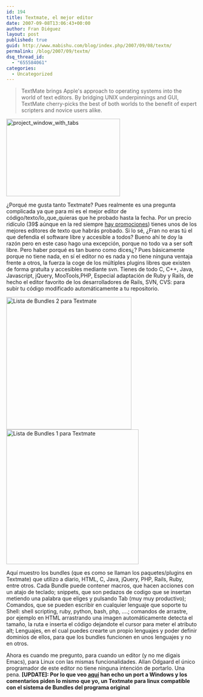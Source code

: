 ```yaml
---
id: 194
title: Textmate, el mejor editor
date: 2007-09-08T13:06:43+00:00
author: Fran Diéguez
layout: post
published: true
guid: http://www.mabishu.com/blog/index.php/2007/09/08/textm/
permalink: /blog/2007/09/textm/
dsq_thread_id:
  - "655584061"
categories:
  - Uncategorized
---
```

<blockquote>TextMate brings Apple's approach to operating systems into the world of text editors. By bridging UNIX underpinnings and GUI, TextMate cherry-picks the best of both worlds to the benefit of expert scripters and novice users alike.</blockquote>
<img class="alignleft size-medium wp-image-441" title="project_window_with_tabs" alt="project_window_with_tabs" src="http://www.mabishu.com/wp-content/uploads/2007/09/project_window_with_tabs-300x205.png" width="300" height="205" />

¿Porqué me gusta tanto Textmate? Pues realmente es una pregunta complicada ya que para mi es el mejor editor de código/texto/lo_que_quieras que he probado hasta la fecha. Por un precio ridículo (39$ aúnque en la red siempre <a title="MacHeist.com" href="http://www.macheist.com">hay promociones</a>) tienes unos de los mejores editores de texto que habrás probado.
Si lo sé, ¿Fran no eras tú el que defendía el software libre y accesible a todos? Bueno ahí te doy la razón pero en este caso hago una excepción, porque no todo va a ser soft libre.
Pero haber porqué es tan bueno como dices¿? Pues básicamente porque no tiene nada, en sí el editor no es nada y no tiene ninguna ventaja frente a otros, la fuerza la coge de los múltiples plugins libres que existen de forma gratuíta y accesibles mediante svn. Tienes de todo
C, C++, Java, Javascript, jQuery, MooTools,PHP, Especial adaptación de Ruby y Rails, de hecho el editor favorito de los desarrolladores de Rails, SVN, CVS: para subir tu código modificado automáticamente a tu repositorio.

<img class="aligncenter" alt="Lista de Bundles 2 para Textmate" src="http://www.mabishu.com/wp-content/uploads/2007/09/lista-de-bundles-2-de-textmate.gif" width="330" height="350" />
<img class="aligncenter" style="clear: right;" alt="Lista de Bundles 1 para Textmate" src="http://www.mabishu.com/wp-content/uploads/2007/09/lista-de-bundles-1-para-textmate.gif" width="349" height="356" />

Aquí muestro los bundles (que es como se llaman los paquetes/plugins en Textmate) que utilizo a diario, HTML, C, Java, jQuery, PHP, Rails, Ruby, entre otros. Cada Bundle puede contener macros, que hacen acciones con un atajo de teclado; snippets, que son pedazos de codigo que se insertan metiendo una palabra que eliges y pulsando Tab (muy muy productivo); Comandos, que se pueden escribir en cualquier lenguaje que soporte tu Shell: shell scripting, ruby, python, bash, php, ....; comandos de arrastre, por ejemplo en HTML arrastrando una imagen automáticamente detecta el tamaño, la ruta e inserta el código dejandote el cursor para meter el atributo alt; Lenguajes, en el cual puedes crearte un propio lenguajes y poder definir dominios de ellos, para que los bundles funcionen en unos lenguajes y no en otros.

Ahora es cuando me pregunto, para cuando un editor (y no me digais Emacs), para Linux con las mismas funcionalidades. Allan Odgaard el único programador de este editor no tiene ninguna intención de portarlo. Una pena.
<strong>[UPDATE]: Por lo que veo <a title="Being the Change  » Blog Archive   » The Power of Textmate on Windows" href="http://www.e-texteditor.com/blog/2006/textmate_on_windows">aquí</a> han echo un port a Windows y los comentarios piden lo mismo que yo, un Textmate para linux compatible con el sistema de Bundles del programa original</strong>